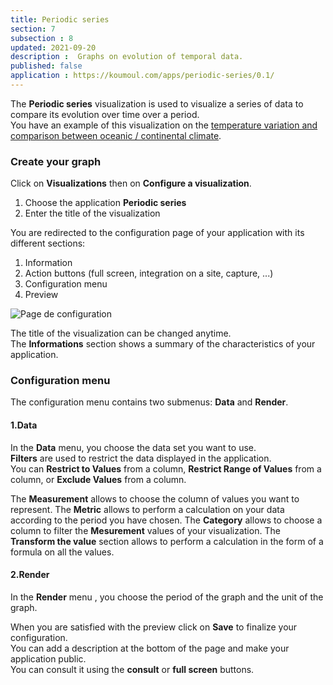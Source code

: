 ```yaml
---
title: Periodic series
section: 7
subsection : 8
updated: 2021-09-20
description :  Graphs on evolution of temporal data.
published: false
application : https://koumoul.com/apps/periodic-series/0.1/
---
```


The **Periodic series** visualization is used to visualize a series of data to compare its evolution over time over a period.  
You have an example of this visualization on the [temperature variation and comparison between oceanic / continental climate](https://opendata.koumoul.com/reuses/variation-de-temperature-comparaison-climat-oceanique-et-continental).

### Create your graph

Click on **Visualizations** then on **Configure a visualization**.


1. Choose the application **Periodic series**
2. Enter the title of the visualization

<p>
</p>

You are redirected to the configuration page of your application with its different sections:  

1. Information
2. Action buttons (full screen, integration on a site, capture, ...)
3. Configuration menu
4. Preview

![Page de configuration](./images/user-guide-backoffice/periodic-config.jpg)

The title of the visualization can be changed anytime.  
The **Informations** section shows a summary of the characteristics of your application.

### Configuration menu

The configuration menu contains two submenus: **Data** and **Render**.  

#### 1.Data

In the **Data** menu, you choose the data set you want to use.  
**Filters** are used to restrict the data displayed in the application.  
You can **Restrict to Values** from a column, **Restrict Range of Values** from a column, or **Exclude Values** from a column.

The **Measurement** allows to choose the column of values you want to represent.
The **Metric** allows to perform a calculation on your data according to the period you have chosen.
The **Category** allows to choose a column to filter the **Mesurement** values of your visualization.
The **Transform the value** section allows to perform a calculation in the form of a formula on all the values.

#### 2.Render


In the **Render** menu , you choose the period of the graph and the unit of the graph.

When you are satisfied with the preview click on **Save** to finalize your configuration.  
You can add a description at the bottom of the page and make your application public.  
You can consult it using the **consult** or **full screen** buttons.
